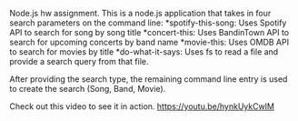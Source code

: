 
Node.js hw assignment. This is a node.js application that takes in four search parameters on the command line:
*spotify-this-song: Uses Spotify API to search for song by song title
*concert-this: Uses BandinTown API to search for upcoming concerts by band name
*movie-this: Uses OMDB API to search for movies by title
*do-what-it-says: Uses fs to read a file and provide a search query from that file.

After providing the search type, the remaining command line entry is used to create the search (Song, Band, Movie).

Check out this video to see it in action.
https://youtu.be/hynkUykCwIM

